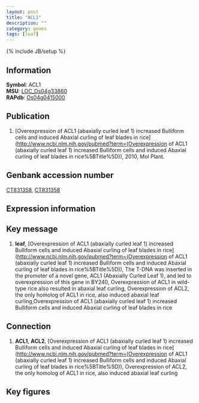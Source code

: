 ```yaml
---
layout: post
title: "ACL1"
description: ""
category: genes
tags: [leaf]
---
```

{% include JB/setup %}

## Information
__Symbol__: ACL1  
__MSU__: [LOC_Os04g33860](http://rice.plantbiology.msu.edu/cgi-bin/ORF_infopage.cgi?orf=LOC_Os04g33860)  
__RAPdb__: [Os04g0415000](http://rapdb.dna.affrc.go.jp/viewer/gbrowse_details/irgsp1?name=Os04g0415000)  

## Publication
1. [Overexpression of ACL1 (abaxially curled leaf 1) increased Bulliform cells and induced Abaxial curling of leaf blades in rice](http://www.ncbi.nlm.nih.gov/pubmed?term=(Overexpression of ACL1 (abaxially curled leaf 1) increased Bulliform cells and induced Abaxial curling of leaf blades in rice%5BTitle%5D)), 2010, Mol Plant.

## Genbank accession number
[CT831358](http://www.ncbi.nlm.nih.gov/nuccore/CT831358), [CT831358](http://www.ncbi.nlm.nih.gov/nuccore/CT831358)

## Expression information

## Key message
1. __leaf__, [Overexpression of ACL1 (abaxially curled leaf 1) increased Bulliform cells and induced Abaxial curling of leaf blades in rice](http://www.ncbi.nlm.nih.gov/pubmed?term=(Overexpression of ACL1 (abaxially curled leaf 1) increased Bulliform cells and induced Abaxial curling of leaf blades in rice%5BTitle%5D)),  The T-DNA was inserted in the promoter of a novel gene, ACL1 (Abaxially Curled Leaf 1), and led to overexpression of this gene in BY240, Overexpression of ACL1 in wild-type rice also resulted in abaxial leaf curling, Overexpression of ACL2, the only homolog of ACL1 in rice, also induced abaxial leaf curling,Overexpression of ACL1 (abaxially curled leaf 1) increased Bulliform cells and induced Abaxial curling of leaf blades in rice

## Connection
1. __ACL1__, __ACL2__, [Overexpression of ACL1 (abaxially curled leaf 1) increased Bulliform cells and induced Abaxial curling of leaf blades in rice](http://www.ncbi.nlm.nih.gov/pubmed?term=(Overexpression of ACL1 (abaxially curled leaf 1) increased Bulliform cells and induced Abaxial curling of leaf blades in rice%5BTitle%5D)),  Overexpression of ACL2, the only homolog of ACL1 in rice, also induced abaxial leaf curling

## Key figures


